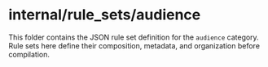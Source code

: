 # internal/rule_sets/audience

This folder contains the JSON rule set definition for the `audience` category. Rule sets here define their composition, metadata, and organization before compilation.